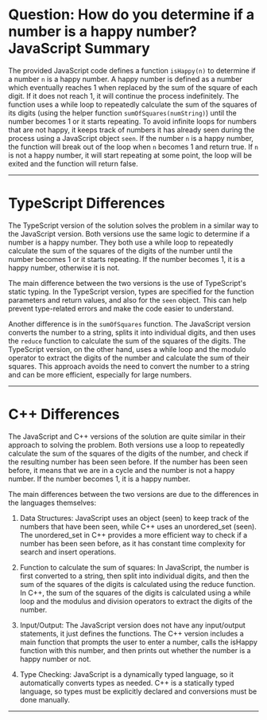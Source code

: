 # Question: How do you determine if a number is a happy number? JavaScript Summary

The provided JavaScript code defines a function `isHappy(n)` to determine if a number `n` is a happy number. A happy number is defined as a number which eventually reaches 1 when replaced by the sum of the square of each digit. If it does not reach 1, it will continue the process indefinitely. The function uses a while loop to repeatedly calculate the sum of the squares of its digits (using the helper function `sumOfSquares(numString)`) until the number becomes 1 or it starts repeating. To avoid infinite loops for numbers that are not happy, it keeps track of numbers it has already seen during the process using a JavaScript object `seen`. If the number `n` is a happy number, the function will break out of the loop when `n` becomes 1 and return true. If `n` is not a happy number, it will start repeating at some point, the loop will be exited and the function will return false.

---

# TypeScript Differences

The TypeScript version of the solution solves the problem in a similar way to the JavaScript version. Both versions use the same logic to determine if a number is a happy number. They both use a while loop to repeatedly calculate the sum of the squares of the digits of the number until the number becomes 1 or it starts repeating. If the number becomes 1, it is a happy number, otherwise it is not.

The main difference between the two versions is the use of TypeScript's static typing. In the TypeScript version, types are specified for the function parameters and return values, and also for the `seen` object. This can help prevent type-related errors and make the code easier to understand.

Another difference is in the `sumOfSquares` function. The JavaScript version converts the number to a string, splits it into individual digits, and then uses the `reduce` function to calculate the sum of the squares of the digits. The TypeScript version, on the other hand, uses a while loop and the modulo operator to extract the digits of the number and calculate the sum of their squares. This approach avoids the need to convert the number to a string and can be more efficient, especially for large numbers.

---

# C++ Differences

The JavaScript and C++ versions of the solution are quite similar in their approach to solving the problem. Both versions use a loop to repeatedly calculate the sum of the squares of the digits of the number, and check if the resulting number has been seen before. If the number has been seen before, it means that we are in a cycle and the number is not a happy number. If the number becomes 1, it is a happy number.

The main differences between the two versions are due to the differences in the languages themselves:

1. Data Structures: JavaScript uses an object (seen) to keep track of the numbers that have been seen, while C++ uses an unordered_set (seen). The unordered_set in C++ provides a more efficient way to check if a number has been seen before, as it has constant time complexity for search and insert operations.

2. Function to calculate the sum of squares: In JavaScript, the number is first converted to a string, then split into individual digits, and then the sum of the squares of the digits is calculated using the reduce function. In C++, the sum of the squares of the digits is calculated using a while loop and the modulus and division operators to extract the digits of the number.

3. Input/Output: The JavaScript version does not have any input/output statements, it just defines the functions. The C++ version includes a main function that prompts the user to enter a number, calls the isHappy function with this number, and then prints out whether the number is a happy number or not.

4. Type Checking: JavaScript is a dynamically typed language, so it automatically converts types as needed. C++ is a statically typed language, so types must be explicitly declared and conversions must be done manually.

---
